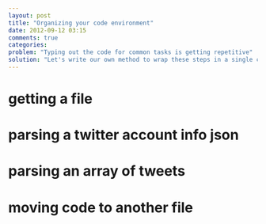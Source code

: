 ```yaml
---
layout: post
title: "Organizing your code environment"
date: 2012-09-12 03:15
comments: true
categories: 
problem: "Typing out the code for common tasks is getting repetitive"
solution: "Let's write our own method to wrap these steps in a single call."
---
```


# getting a file

# parsing a twitter account info json

# parsing an array of tweets

# moving code to another file



